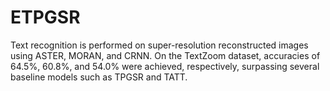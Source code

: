 # ETPGSR
Text recognition is performed on super-resolution reconstructed images using ASTER, MORAN, and CRNN. On the TextZoom dataset, accuracies of 64.5%, 60.8%, and 54.0% were achieved, respectively, surpassing several baseline models such as TPGSR and TATT.
